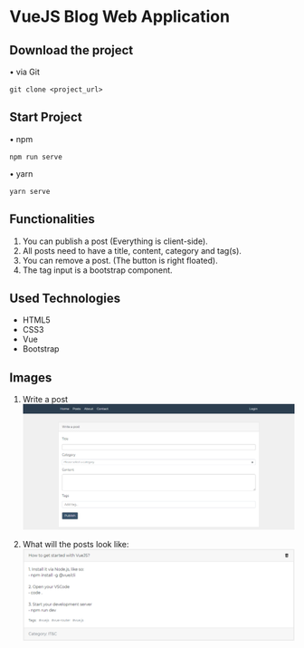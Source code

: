 # VueJS Blog Web Application
## Download the project

• via Git

```
git clone <project_url>
```

## Start Project

• npm

```
npm run serve
```

• yarn

```
yarn serve
```

## Functionalities

1. You can publish a post (Everything is client-side).
2. All posts need to have a title, content, category and tag(s).
3. You can remove a post. (The button is right floated).
4. The tag input is a bootstrap component.

## Used Technologies
- HTML5
- CSS3
- Vue
- Bootstrap

## Images

1. Write a post
![Write a post](https://raw.githubusercontent.com/andreipintilie/vue-blog-app/master/src/assets/Img1.PNG)

2. What will the posts look like:
![Post layout](https://raw.githubusercontent.com/andreipintilie/vue-blog-app/master/src/assets/Img2.PNG)
